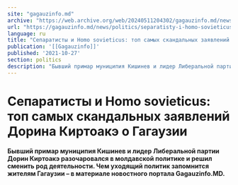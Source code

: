 ```yaml
---
site: "gagauzinfo.md"
archive: "https://web.archive.org/web/20240511204302/gagauzinfo.md/news/politics/separatisty-i-homo-sovieticus-top-samyh-skandalnyh-zayavleniy-dorina-kirtoake-o-gagauzii"
url: "https://gagauzinfo.md/news/politics/separatisty-i-homo-sovieticus-top-samyh-skandalnyh-zayavleniy-dorina-kirtoake-o-gagauzii"
language: ru
title: "Сепаратисты и Homo sovieticus: топ самых скандальных заявлений Дорина Киртоакэ о Гагаузии"
publication: '[[Gagauzinfo]]'
published: '2021-10-27'
section: politics
description: "Бывший примар муниципия Кишинев и лидер Либеральной партии Дорин Киртоакэ разочаровался в молдавской политике и решил сменить род деятельности. Чем уходящий политик запомнится жителям Гагаузии – в материале новостного портала Gagauzinfo.MD."
---
```


# Сепаратисты и Homo sovieticus: топ самых скандальных заявлений Дорина Киртоакэ о Гагаузии

**Бывший примар муниципия Кишинев и лидер Либеральной партии Дорин Киртоакэ разочаровался в молдавской политике и решил сменить род деятельности. Чем уходящий политик запомнится жителям Гагаузии – в материале новостного портала Gagauzinfo.MD.**